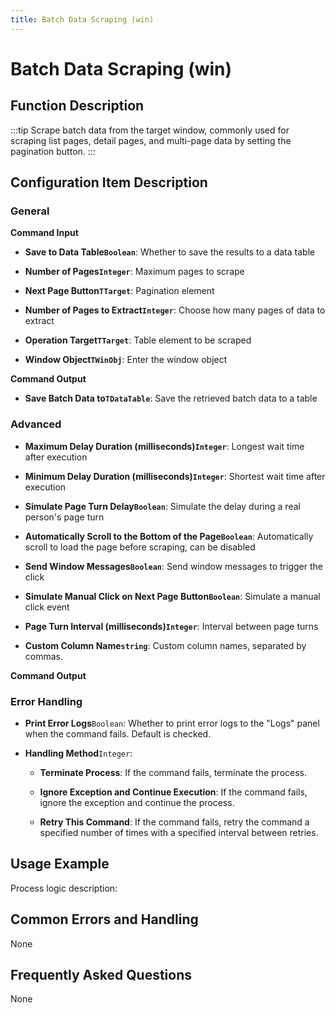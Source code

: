 ```yaml
---
title: Batch Data Scraping (win)
---
```


# Batch Data Scraping (win)

## Function Description

:::tip 
Scrape batch data from the target window, commonly used for scraping list pages, detail pages, and multi-page data by setting the pagination button.
:::

## Configuration Item Description

### General

**Command Input**

- **Save to Data Table`Boolean`**: Whether to save the results to a data table

- **Number of Pages`Integer`**: Maximum pages to scrape

- **Next Page Button`TTarget`**: Pagination element

- **Number of Pages to Extract`Integer`**: Choose how many pages of data to extract

- **Operation Target`TTarget`**: Table element to be scraped

- **Window Object`TWinObj`**: Enter the window object


**Command Output**

- **Save Batch Data to`TDataTable`**: Save the retrieved batch data to a table

### Advanced

- **Maximum Delay Duration (milliseconds)`Integer`**: Longest wait time after execution

- **Minimum Delay Duration (milliseconds)`Integer`**: Shortest wait time after execution

- **Simulate Page Turn Delay`Boolean`**: Simulate the delay during a real person's page turn

- **Automatically Scroll to the Bottom of the Page`Boolean`**: Automatically scroll to load the page before scraping, can be disabled

- **Send Window Messages`Boolean`**: Send window messages to trigger the click

- **Simulate Manual Click on Next Page Button`Boolean`**: Simulate a manual click event

- **Page Turn Interval (milliseconds)`Integer`**: Interval between page turns

- **Custom Column Name`string`**: Custom column names, separated by commas.


**Command Output**

### Error Handling

- **Print Error Logs**`Boolean`: Whether to print error logs to the "Logs" panel when the command fails. Default is checked. 

- **Handling Method**`Integer`:

    - **Terminate Process**: If the command fails, terminate the process.

    - **Ignore Exception and Continue Execution**: If the command fails, ignore the exception and continue the process.

    - **Retry This Command**: If the command fails, retry the command a specified number of times with a specified interval between retries.

## Usage Example

Process logic description:

## Common Errors and Handling

None

## Frequently Asked Questions

None

